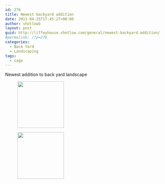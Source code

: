 ```yaml
---
id: 276
title: Newest backyard addition
date: 2011-04-25T17:45:27+00:00
author: shotlowb
layout: post
guid: http://liffeyhouse.shotlow.com/general/newest-backyard-addition/
#permalink: /?p=276
categories:
  - Back Yard
  - Landscaping
tags:
  - sage
---
```

Newest addition to back yard landscape

<div id='gallery-4' class='gallery galleryid-276 gallery-columns-3 gallery-size-thumbnail'>
  <figure class='gallery-item'>

  <div class='gallery-icon landscape'>
    <a href='vendor/img/uploads/2011/04/IMG00055-20110425-1734-e1303915484143.jpg'><img width="150" height="150" src="vendor/img/uploads/2011/04/IMG00055-20110425-1734-e1303915484143-150x150.jpg" class="attachment-thumbnail size-thumbnail" alt="" srcset="vendor/img/uploads/2011/04/IMG00055-20110425-1734-e1303915484143-150x150.jpg 150w, vendor/img/uploads/2011/04/IMG00055-20110425-1734-e1303915484143-100x100.jpg 100w" sizes="100vw" /></a>
  </div></figure><figure class='gallery-item'>

  <div class='gallery-icon landscape'>
    <a href='vendor/img/uploads/2011/04/IMG00054-20110425-1734-e1303915459278.jpg'><img width="150" height="150" src="vendor/img/uploads/2011/04/IMG00054-20110425-1734-e1303915459278-150x150.jpg" class="attachment-thumbnail size-thumbnail" alt="" srcset="vendor/img/uploads/2011/04/IMG00054-20110425-1734-e1303915459278-150x150.jpg 150w, vendor/img/uploads/2011/04/IMG00054-20110425-1734-e1303915459278-100x100.jpg 100w" sizes="100vw" /></a>
  </div></figure>
</div>
